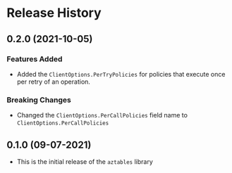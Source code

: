 # Release History

## 0.2.0 (2021-10-05)

### Features Added
* Added the `ClientOptions.PerTryPolicies` for policies that execute once per retry of an operation.

### Breaking Changes
* Changed the `ClientOptions.PerCallPolicies` field name to `ClientOptions.PerCallPolicies`

## 0.1.0 (09-07-2021)
* This is the initial release of the `aztables` library
